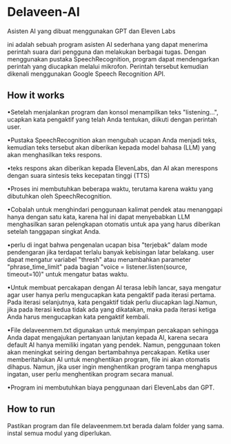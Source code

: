 # Delaveen-AI
Asisten AI yang dibuat menggunakan GPT dan Eleven Labs

ini adalah sebuah program asisten AI sederhana yang dapat menerima perintah suara dari pengguna dan melakukan berbagai tugas. Dengan menggunakan pustaka SpeechRecognition, program dapat mendengarkan perintah yang diucapkan melalui mikrofon. Perintah tersebut kemudian dikenali menggunakan Google Speech Recognition API.
## How it works

•Setelah menjalankan program dan konsol menampilkan teks "listening...", ucapkan kata pengaktif yang telah Anda tentukan, diikuti dengan perintah user.

•Pustaka SpeechRecognition akan mengubah ucapan Anda menjadi teks, kemudian teks tersebut akan diberikan kepada model bahasa (LLM) yang akan menghasilkan teks respons. 

•teks respons akan diberikan kepada ElevenLabs, dan AI akan merespons dengan suara sintesis teks kecepatan tinggi (TTS)

•Proses ini membutuhkan beberapa waktu, terutama karena waktu yang dibutuhkan oleh SpeechRecognition. 

•Cobalah untuk menghindari penggunaan kalimat pendek atau menanggapi hanya dengan satu kata, karena hal ini dapat menyebabkan LLM menghasilkan saran pelengkapan otomatis untuk apa yang harus diberikan setelah tanggapan singkat Anda.

•perlu di ingat bahwa pengenalan ucapan bisa "terjebak" dalam mode pendengaran jika terdapat terlalu banyak kebisingan latar belakang. user dapat mengatur variabel "thresh" atau menambahkan parameter "phrase_time_limit" pada bagian "voice = listener.listen(source, timeout=10)" untuk mengatur batas waktu.

•Untuk membuat percakapan dengan AI terasa lebih lancar, saya mengatur agar user hanya perlu mengucapkan kata pengaktif pada iterasi pertama. Pada iterasi selanjutnya, kata pengaktif tidak perlu diucapkan lagi.Namun, jika pada iterasi kedua tidak ada yang dikatakan, maka pada iterasi ketiga Anda harus mengucapkan kata pengaktif kembali.

•File delaveenmem.txt digunakan untuk menyimpan percakapan sehingga Anda dapat mengajukan pertanyaan lanjutan kepada AI, karena secara default AI hanya memiliki ingatan yang pendek. Namun, penggunaan token akan meningkat seiring dengan bertambahnya percakapan. Ketika user memberitahukan AI untuk menghentikan program, file ini akan otomatis dihapus. Namun, jika user ingin menghentikan program tanpa menghapus ingatan, user perlu menghentikan program secara manual.

•Program ini membutuhkan biaya penggunaan dari ElevenLabs dan GPT.

## How to run

Pastikan program dan file delaveenmem.txt berada dalam folder yang sama. 
instal semua modul yang diperlukan. 

